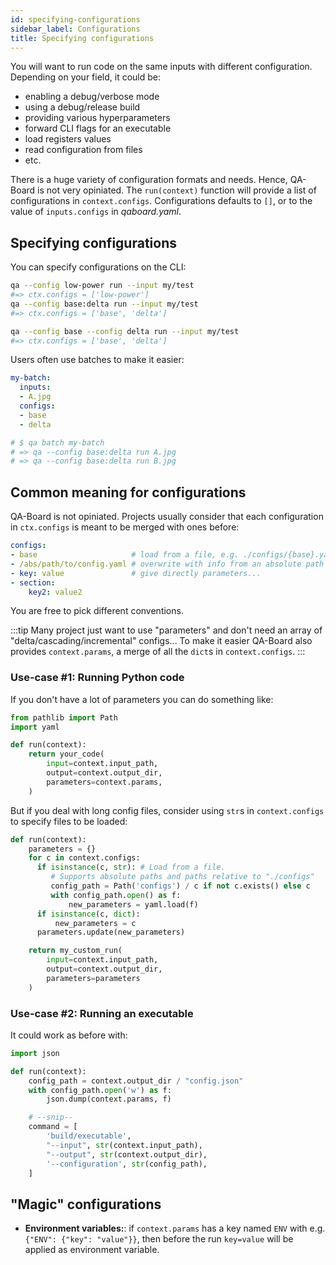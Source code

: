 ```yaml
---
id: specifying-configurations
sidebar_label: Configurations
title: Specifying configurations
---
```


You will want to run code on the same inputs with different configuration. Depending on your field, it could be:
- enabling a debug/verbose mode
- using a debug/release build
- providing various hyperparameters
- forward CLI flags for an executable
- load registers values
- read configuration from files
- etc.

There is a huge variety of configuration formats and needs. Hence, QA-Board is not very opiniated. The `run(context)` function will provide a list of configurations in `context.configs`. Configurations defaults to `[]`, or to the value of `inputs.configs` in *qaboard.yaml*.

## Specifying configurations
You can specify configurations on the CLI:

```bash
qa --config low-power run --input my/test
#=> ctx.configs = ['low-power']
qa --config base:delta run --input my/test
#=> ctx.configs = ['base', 'delta']

qa --config base --config delta run --input my/test
#=> ctx.configs = ['base', 'delta']
```

Users often use batches to make it easier:

```yaml {5-7} title="qa/batches.yaml"
my-batch:
  inputs:
  - A.jpg
  configs:
  - base
  - delta

# $ qa batch my-batch
# => qa --config base:delta run A.jpg
# => qa --config base:delta run B.jpg
```

## Common meaning for configurations
QA-Board is not opiniated. Projects usually consider that each configuration in `ctx.configs` is meant to be merged with ones before:

```yaml
configs:
- base                     # load from a file, e.g. ./configs/{base}.yaml, kept in source control
- /abs/path/to/config.yaml # overwrite with info from an absolute path
- key: value               # give directly parameters...
- section:
    key2: value2
```

You are free to pick different conventions.

:::tip
Many project just want to use "parameters" and don't need an array of "delta/cascading/incremental" configs... To make it easier QA-Board also provides `context.params`, a merge of all the `dict`s in `context.configs`.
:::

### Use-case #1: Running Python code
If you don't have a lot of parameters you can do something like:
```python title="qa/main.py"
from pathlib import Path
import yaml

def run(context):
    return your_code(
        input=context.input_path,
        output=context.output_dir,
        parameters=context.params,
    )
```

But if you deal with long config files, consider using `str`s in `context.configs` to specify files to be loaded:

```python title="qa/main.py"
def run(context):
    parameters = {}
    for c in context.configs:
      if isinstance(c, str): # Load from a file.
         # Supports absolute paths and paths relative to "./configs"
         config_path = Path('configs') / c if not c.exists() else c
         with config_path.open() as f:
             new_parameters = yaml.load(f)
      if isinstance(c, dict):
          new_parameters = c
      parameters.update(new_parameters) 

    return my_custom_run(
        input=context.input_path,
        output=context.output_dir,
        parameters=parameters
    )
```

### Use-case #2: Running an executable
It could work as before with:

```python "qa/main.py"
import json

def run(context):
    config_path = context.output_dir / "config.json" 
    with config_path.open('w') as f:
        json.dump(context.params, f)

    # --snip--
    command = [
        'build/executable',
        "--input", str(context.input_path),
        "--output", str(context.output_dir),
        '--configuration', str(config_path),
    ]
```

## "Magic" configurations
- **Environment variables:**: if `context.params` has a key named `ENV` with e.g. `{"ENV": {"key": "value"}}`, then before the run `key=value` will be applied as environment variable.
